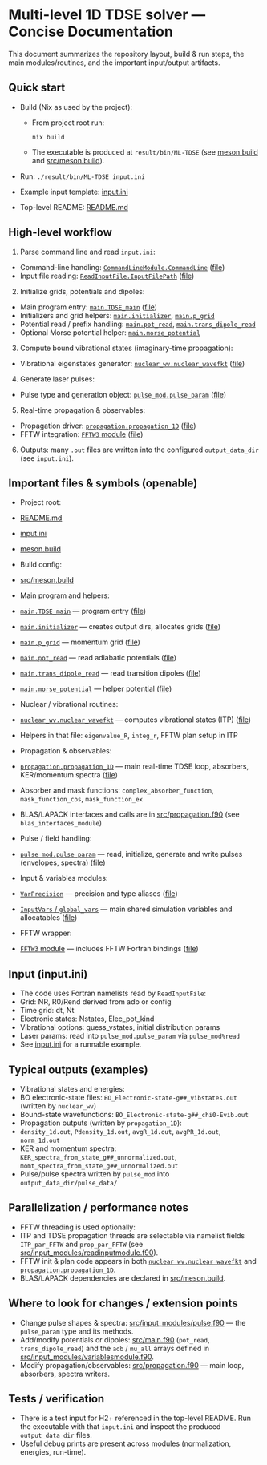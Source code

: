 # Multi-level 1D TDSE solver — Concise Documentation

This document summarizes the repository layout, build & run steps, the main modules/routines, and the important input/output artifacts.

## Quick start

- Build (Nix as used by the project):
  - From project root run:
    ```
    nix build
    ```
  - The executable is produced at `result/bin/ML-TDSE` (see [meson.build](../meson.build) and [src/meson.build](src/meson.build)).

- Run: `./result/bin/ML-TDSE input.ini`

- Example input template: [input.ini](../input.ini)
- Top-level README: [README.md](../README.md)

## High-level workflow

1. Parse command line and read `input.ini`:
 - Command-line handling: [`CommandLineModule.CommandLine`](../src/input_modules/commandlinemodule.f90) ([file](../src/input_modules/commandlinemodule.f90))
 - Input file reading: [`ReadInputFile.InputFilePath`](../src/input_modules/readinputmodule.f90) ([file](../src/input_modules/readinputmodule.f90))

2. Initialize grids, potentials and dipoles:
 - Main program entry: [`main.TDSE_main`](../src/main.f90) ([file](../src/main.f90))
 - Initializers and grid helpers: [`main.initializer`](../src/main.f90), [`main.p_grid`](../src/main.f90)
 - Potential read / prefix handling: [`main.pot_read`](../src/main.f90), [`main.trans_dipole_read`](../src/main.f90)
 - Optional Morse potential helper: [`main.morse_potential`](../src/main.f90)

3. Compute bound vibrational states (imaginary-time propagation):
 - Vibrational eigenstates generator: [`nuclear_wv.nuclear_wavefkt`](../src/nuclear_wv.f90) ([file](../src/nuclear_wv.f90))

4. Generate laser pulses:
 - Pulse type and generation object: [`pulse_mod.pulse_param`](../src/input_modules/pulse.f90) ([file](../src/input_modules/pulse.f90))

5. Real-time propagation & observables:
 - Propagation driver: [`propagation.propagation_1D`](../src/propagation.f90) ([file](../src/propagation.f90))
 - FFTW integration: [`FFTW3` module](../src/input_modules/fftw3.f90) ([file](../src/input_modules/fftw3.f90))

6. Outputs: many `.out` files are written into the configured `output_data_dir` (see `input.ini`).

## Important files & symbols (openable)

- Project root:
- [README.md](../README.md)
- [input.ini](../input.ini)
- [meson.build](../meson.build)

- Build config:
- [src/meson.build](../src/meson.build)

- Main program and helpers:
- [`main.TDSE_main`](../src/main.f90) — program entry ([file](../src/main.f90))
- [`main.initializer`](../src/main.f90) — creates output dirs, allocates grids ([file](../src/main.f90))
- [`main.p_grid`](../src/main.f90) — momentum grid ([file](../src/main.f90))
- [`main.pot_read`](../src/main.f90) — read adiabatic potentials ([file](../src/main.f90))
- [`main.trans_dipole_read`](../src/main.f90) — read transition dipoles ([file](../src/main.f90))
- [`main.morse_potential`](../src/main.f90) — helper potential ([file](../src/main.f90))

- Nuclear / vibrational routines:
- [`nuclear_wv.nuclear_wavefkt`](../src/nuclear_wv.f90) — computes vibrational states (ITP) ([file](../src/nuclear_wv.f90))
- Helpers in that file: `eigenvalue_R`, `integ_r`, FFTW plan setup in ITP

- Propagation & observables:
- [`propagation.propagation_1D`](../src/propagation.f90) — main real-time TDSE loop, absorbers, KER/momentum spectra ([file](../src/propagation.f90))
- Absorber and mask functions: `complex_absorber_function`, `mask_function_cos`, `mask_function_ex`
- BLAS/LAPACK interfaces and calls are in [src/propagation.f90](../src/propagation.f90) (see `blas_interfaces_module`)

- Pulse / field handling:
- [`pulse_mod.pulse_param`](../src/input_modules/pulse.f90) — read, initialize, generate and write pulses (envelopes, spectra) ([file](../src/input_modules/pulse.f90))

- Input & variables modules:
- [`VarPrecision`](../src/input_modules/variablesmodule.f90) — precision and type aliases ([file](../src/input_modules/variablesmodule.f90))
- [`InputVars` / `global_vars`](../src/input_modules/variablesmodule.f90) — main shared simulation variables and allocatables ([file](../src/input_modules/variablesmodule.f90))

- FFTW wrapper:
- [`FFTW3` module](../src/input_modules/fftw3.f90) — includes FFTW Fortran bindings ([file](../src/input_modules/fftw3.f90))

## Input (input.ini)
- The code uses Fortran namelists read by `ReadInputFile`:
- Grid: NR, R0/Rend derived from adb or config
- Time grid: dt, Nt
- Electronic states: Nstates, Elec_pot_kind
- Vibrational options: guess_vstates, initial distribution params
- Laser params: read into `pulse_mod.pulse_param` via `pulse_mod%read`
- See [input.ini](../input.ini) for a runnable example.

## Typical outputs (examples)
- Vibrational states and energies:
- BO electronic-state files: `BO_Electronic-state-g##_vibstates.out` (written by `nuclear_wv`)
- Bound-state wavefunctions: `BO_Electronic-state-g##_chi0-Evib.out`
- Propagation outputs (written by `propagation_1D`):
- `density_1d.out`, `Pdensity_1d.out`, `avgR_1d.out`, `avgPR_1d.out`, `norm_1d.out`
- KER and momentum spectra: `KER_spectra_from_state_g##_unnormalized.out`, `momt_spectra_from_state_g##_unnormalized.out`
- Pulse/pulse spectra written by `pulse_mod` into `output_data_dir/pulse_data/`

## Parallelization / performance notes
- FFTW threading is used optionally:
- ITP and TDSE propagation threads are selectable via namelist fields `ITP_par_FFTW` and `prop_par_FFTW` (see [src/input_modules/readinputmodule.f90](../src/input_modules/readinputmodule.f90)).
- FFTW init & plan code appears in both [`nuclear_wv.nuclear_wavefkt`](../src/nuclear_wv.f90) and [`propagation.propagation_1D`](../src/propagation.f90).
- BLAS/LAPACK dependencies are declared in [src/meson.build](../src/meson.build).

## Where to look for changes / extension points
- Change pulse shapes & spectra: [src/input_modules/pulse.f90](../src/input_modules/pulse.f90) — the `pulse_param` type and its methods.
- Add/modify potentials or dipoles: [src/main.f90](../src/main.f90) (`pot_read`, `trans_dipole_read`) and the `adb` / `mu_all` arrays defined in [src/input_modules/variablesmodule.f90](../src/input_modules/variablesmodule.f90).
- Modify propagation/observables: [src/propagation.f90](../src/propagation.f90) — main loop, absorbers, spectra writers.

## Tests / verification
- There is a test input for H2+ referenced in the top-level README. Run the executable with that `input.ini` and inspect the produced `output_data_dir` files.
- Useful debug prints are present across modules (normalization, energies, run-time).